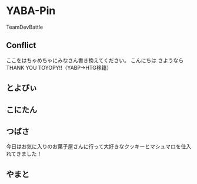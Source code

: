 # YABA-Pin
TeamDevBattle


## Conflict
ここをはちゃめちゃにみなさん書き換えてください。
こんにちは
さようなら
THANK YOU TOYOPY!!（YABP→HTG移籍）


## とよぴぃ

## こにたん

## つばさ
今日はお気に入りのお菓子屋さんに行って大好きなクッキーとマシュマロを仕入れてきました！
## やまと
